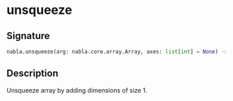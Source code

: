 # unsqueeze

## Signature

```python
nabla.unsqueeze(arg: nabla.core.array.Array, axes: list[int] = None) -> nabla.core.array.Array
```

## Description

Unsqueeze array by adding dimensions of size 1.


